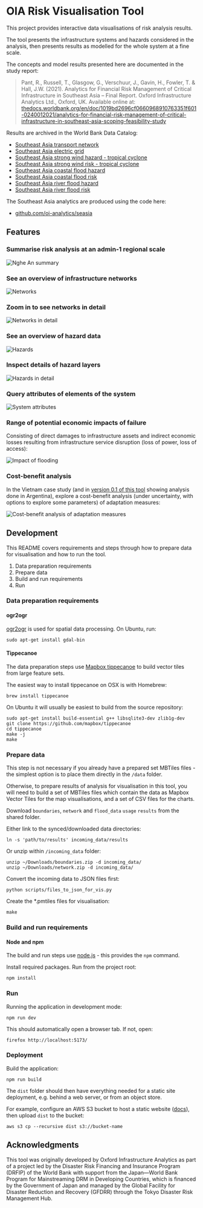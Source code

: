 # OIA Risk Visualisation Tool

This project provides interactive data visualisations of risk analysis results.

The tool presents the infrastructure systems and hazards considered in the
analysis, then presents results as modelled for the whole system at a fine
scale.

The concepts and model results presented here are documented in the
study report:

> Pant, R., Russell, T., Glasgow, G., Verschuur, J., Gavin, H., Fowler, T. &
> Hall, J.W. (2021). Analytics for Financial Risk Management of Critical
> Infrastructure in Southeast Asia – Final Report. Oxford Infrastructure
> Analytics Ltd., Oxford, UK. Available online at:
> [thedocs.worldbank.org/en/doc/1019bd2696cf0660968910763351f601-0240012021/analytics-for-financial-risk-management-of-critical-infrastructure-in-southeast-asia-scoping-feasibility-study](https://thedocs.worldbank.org/en/doc/1019bd2696cf0660968910763351f601-0240012021/analytics-for-financial-risk-management-of-critical-infrastructure-in-southeast-asia-scoping-feasibility-study)

Results are archived in the World Bank Data Catalog:

- [Southeast Asia transport network](https://datacatalog.worldbank.org/search/dataset/0042426/South-East-Asia-transport-network)
- [Southeast Asia electric grid](https://datacatalog.worldbank.org/search/dataset/0042425/South-East-Asia-electric-grid)
- [Southeast Asia strong wind hazard - tropical cyclone](https://datacatalog.worldbank.org/search/dataset/0042422/South-East-Asia-strong-wind-hazard--tropical-cyclone-)
- [Southeast Asia strong wind risk - tropical cyclone](https://datacatalog.worldbank.org/search/dataset/0050606/South-East-Asia-strong-wind-risk--tropical-cyclone-)
- [Southeast Asia coastal flood hazard](https://datacatalog.worldbank.org/search/dataset/0042424/South-East-Asia-coastal-flood-hazard)
- [Southeast Asia coastal flood risk](https://datacatalog.worldbank.org/search/dataset/0050607/South-East-Asia-coastal-flood-risk)
- [Southeast Asia river flood hazard](https://datacatalog.worldbank.org/search/dataset/0042423/South-East-Asia-river-flood-hazard)
- [Southeast Asia river flood risk](https://datacatalog.worldbank.org/search/dataset/0050609/South-East-Asia-river-flood-risk)

The Southeast Asia analytics are produced using the code here:

- [github.com/oi-analytics/seasia](https://github.com/oi-analytics/seasia)

## Features

### Summarise risk analysis at an admin-1 regional scale

![Nghe An summary](images/nghe-an.png)

### See an overview of infrastructure networks

![Networks](images/networks-all.png)

### Zoom in to see networks in detail

![Networks in detail](images/networks-zoom.png)

### See an overview of hazard data

![Hazards](images/hazards-all.png)

### Inspect details of hazard layers

![Hazards in detail](images/hazard-zoom.png)

### Query attributes of elements of the system

![System attributes](images/road-zoom-alt.png)

### Range of potential economic impacts of failure

Consisting of direct damages to infrastructure assets and indirect economic
losses resulting from infrastructure service disruption (loss of power, loss of
access):

![Impact of flooding](images/risk-total.png)

### Cost-benefit analysis

In the Vietnam case study (and in
[version 0.1 of this tool](https://github.com/oi-analytics/oi-risk-vis/releases/tag/v0.1-argentina)
showing analysis done in Argentina), explore a cost-benefit analysis (under
uncertainty, with options to explore some parameters) of adaptation measures:

![Cost-benefit analysis of adaptation measures](images/cost-benefit.png)

## Development

This README covers requirements and steps through how to prepare data for
visualisation and how to run the tool.

1. Data preparation requirements
2. Prepare data
3. Build and run requirements
4. Run

### Data preparation requirements

#### ogr2ogr

[ogr2ogr](https://www.gdal.org/ogr2ogr.html) is used for spatial data
processing. On Ubuntu, run:

    sudo apt-get install gdal-bin

#### Tippecanoe

The data preparation steps use
[Mapbox tippecanoe](https://github.com/mapbox/tippecanoe) to build vector tiles
from large feature sets.

The easiest way to install tippecanoe on OSX is with Homebrew:

    brew install tippecanoe

On Ubuntu it will usually be easiest to build from the source repository:

    sudo apt-get install build-essential g++ libsqlite3-dev zlib1g-dev
    git clone https://github.com/mapbox/tippecanoe
    cd tippecanoe
    make -j
    make

### Prepare data

This step is not necessary if you already have a prepared set MBTiles files -
the simplest option is to place them directly in the `/data` folder.

Otherwise, to prepare results of analysis for visualisation in this tool, you
will need to build a set of MBTiles files which contain the data as Mapbox
Vector Tiles for the map visualisations, and a set of CSV files for the charts.

Download `boundaries`, `network` and `flood_data` `usage` `results` from the
shared folder.

Either link to the synced/downloaded data directories:

    ln -s 'path/to/results' incoming_data/results

Or unzip within `/incoming_data` folder:

    unzip ~/Downloads/boundaries.zip -d incoming_data/
    unzip ~/Downloads/network.zip -d incoming_data/

Convert the incoming data to JSON files first:

    python scripts/files_to_json_for_vis.py

Create the \*.pmtiles files for visualisation:

    make

### Build and run requirements

#### Node and npm

The build and run steps use [node.js](https://nodejs.org/) - this provides the
`npm` command.

Install required packages. Run from the project root:

    npm install

### Run

Running the application in development mode:

    npm run dev

This should automatically open a browser tab. If not, open:

    firefox http://localhost:5173/

### Deployment

Build the application:

    npm run build

The `dist` folder should then have everything needed for a static site
deployment, e.g. behind a web server, or from an object store.

For example, configure an AWS S3 bucket to host a static website
([docs](https://docs.aws.amazon.com/AmazonS3/latest/userguide/HostingWebsiteOnS3Setup.html)),
then upload `dist` to the bucket:

    aws s3 cp --recursive dist s3://bucket-name

## Acknowledgments

This tool was originally developed by Oxford Infrastructure Analytics as part of
a project led by the Disaster Risk Financing and Insurance Program (DRFIP) of
the World Bank with support from the Japan&mdash;World Bank Program for
Mainstreaming DRM in Developing Countries, which is financed by the Government
of Japan and managed by the Global Facility for Disaster Reduction and Recovery
(GFDRR) through the Tokyo Disaster Risk Management Hub.
